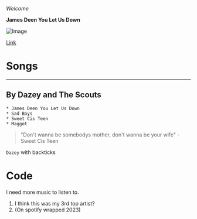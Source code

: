 *Welcome*

**James Deen You Let Us Down**

![Image](https://www.google.com/url?sa=i&url=https%3A%2F%2Fdazeyandthescouts.bandcamp.com%2Falbum%2Fmaggot&psig=AOvVaw0zo_0s16CcGginXz0zZFkG&ust=1705108988124000&source=images&cd=vfe&opi=89978449&ved=0CBMQjRxqFwoTCPis0pLY1oMDFQAAAAAdAAAAABAD)

[Link](https://open.spotify.com/artist/3J8YGHzxEZzHRYVxGmQCvJ)

# Songs
--- 
  ## By Dazey and The Scouts
    * James Deen You Let Us Down
    * Sad Boys 
    * Sweet Cis Teen 
    * Maggot 

> "Don't wanna be somebodys mother, don't wanna be your wife" - Sweet Cis Teen

`Dazey` with backticks

# Code 
  I need more music to listen to.
  
1) I think this was my 3rd top artist?
2) (On spotify wrapped 2023)

